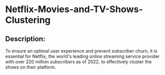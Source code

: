 # Netflix-Movies-and-TV-Shows-Clustering
## Description:

To ensure an optimal user experience and prevent subscriber churn, it is essential for Netflix, the world's leading online streaming service provider with over 220 million subscribers as of 2022, to effectively cluster the shows on their platform.

